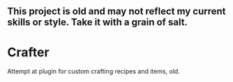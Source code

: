 ## This project is old and may not reflect my current skills or style. Take it with a grain of salt.

# Crafter
Attempt at plugin for custom crafting recipes and items, old.
